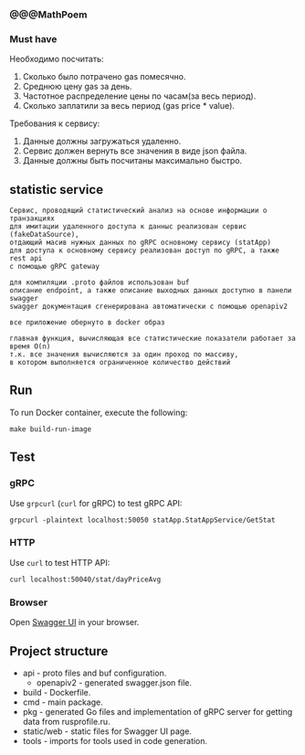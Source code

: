 ### @@@MathPoem

### Must have

Необходимо посчитать:
1) Сколько было потрачено gas помесячно.
2) Среднюю цену gas за день.
3) Частотное распределение цены по часам(за весь период).
4) Сколько заплатили за весь период (gas price * value).

Требования к сервису:
1) Данные должны загружаться удаленно.
2) Сервис должен вернуть все значения в виде json файла.
3) Данные должны быть посчитаны максимально быстро.

## statistic service 

    Сервис, проводящий статистический анализ на основе информации о транзакциях
    для имитации удаленного доступа к данныс реализован сервис (fakeDataSource), 
    отдающий масив нужных данных по gRPC основному сервису (statApp)
    для доступа к основному сервису реализован доступ по gRPC, а также rest api
    с помощью gRPC gateway
    
    для компиляции .proto файлов использован buf
    описание endpoint, а также описание выходных данных доступно в панели swagger
    swagger документация сгенерирована автоматически с помощью openapiv2
    
    все приложение обернуто в docker образ
    
    главная функция, вычисляющая все статистические показатели работает за время O(n)
    т.к. все значения вычисляются за один проход по массиву,
    в котором выполняется ограниченное количество действий
    

## Run

To run Docker container, execute the following:

```shell
make build-run-image
```

## Test

### gRPC

Use `grpcurl` (`curl` for gRPC) to test gRPC API:

```shell
grpcurl -plaintext localhost:50050 statApp.StatAppService/GetStat
```

### HTTP

Use `curl` to test HTTP API:

```shell
curl localhost:50040/stat/dayPriceAvg
```

### Browser

Open [Swagger UI](http://localhost:50040/swagger-ui/) in your browser.

## Project structure

- api - proto files and buf configuration.
    - openapiv2 - generated swagger.json file.
- build - Dockerfile.
- cmd - main package.
- pkg - generated Go files and implementation of gRPC server for getting data from rusprofile.ru.
- static/web - static files for Swagger UI page.
- tools - imports for tools used in code generation.
